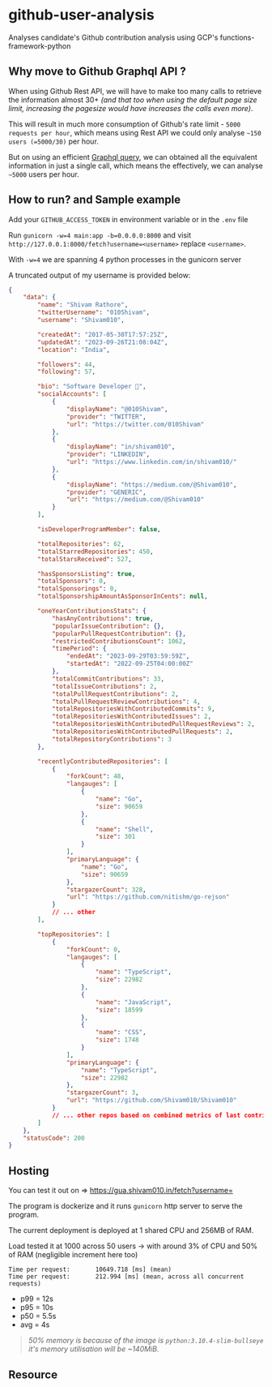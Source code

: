 # github-user-analysis

Analyses candidate's Github contribution analysis using GCP's functions-framework-python

## Why move to Github Graphql API ?

When using Github Rest API, we will have to make too many calls to retrieve the information almost 30+ _(and that too when using the default page size limit, increasing the pagesize would have increases the calls even more)_.

This will result in much more consumption of Github's rate limit - `5000 requests per hour`, which means using Rest API we could only analyse `~150 users (=5000/30)` per hour.

But on using an efficient [Graphql query](./query.gql), we can obtained all the equivalent information in just a single call, which means the effectively, we can analyse `~5000` users per hour.

## How to run? and Sample example

Add your `GITHUB_ACCESS_TOKEN` in environment variable or in the `.env` file

Run `gunicorn -w=4 main:app -b=0.0.0.0:8000` and visit `http://127.0.0.1:8000/fetch?username=<username>` replace `<username>`.

With `-w=4` we are spanning 4 python processes in the gunicorn server

A truncated output of my username is provided below:

```json
{
	"data": {
		"name": "Shivam Rathore",
		"twitterUsername": "010Shivam",
		"username": "Shivam010",

		"createdAt": "2017-05-30T17:57:25Z",
		"updatedAt": "2023-09-26T21:08:04Z",
		"location": "India",

		"followers": 44,
		"following": 57,

		"bio": "Software Developer 🚀",
		"socialAccounts": [
			{
				"displayName": "@010Shivam",
				"provider": "TWITTER",
				"url": "https://twitter.com/010Shivam"
			},
			{
				"displayName": "in/shivam010",
				"provider": "LINKEDIN",
				"url": "https://www.linkedin.com/in/shivam010/"
			},
			{
				"displayName": "https://medium.com/@Shivam010",
				"provider": "GENERIC",
				"url": "https://medium.com/@Shivam010"
			}
		],

		"isDeveloperProgramMember": false,

		"totalRepositories": 62,
		"totalStarredRepositories": 450,
		"totalStarsReceived": 527,

		"hasSponsorsListing": true,
		"totalSponsors": 0,
		"totalSponsorings": 0,
		"totalSponsorshipAmountAsSponsorInCents": null,

		"oneYearContributionsStats": {
			"hasAnyContributions": true,
			"popularIssueContribution": {},
			"popularPullRequestContribution": {},
			"restrictedContributionsCount": 1062,
			"timePeriod": {
				"endedAt": "2023-09-29T03:59:59Z",
				"startedAt": "2022-09-25T04:00:00Z"
			},
			"totalCommitContributions": 33,
			"totalIssueContributions": 2,
			"totalPullRequestContributions": 2,
			"totalPullRequestReviewContributions": 4,
			"totalRepositoriesWithContributedCommits": 9,
			"totalRepositoriesWithContributedIssues": 2,
			"totalRepositoriesWithContributedPullRequestReviews": 2,
			"totalRepositoriesWithContributedPullRequests": 2,
			"totalRepositoryContributions": 3
		},

		"recentlyContributedRepositories": [
			{
				"forkCount": 48,
				"langauges": [
					{
						"name": "Go",
						"size": 90659
					},
					{
						"name": "Shell",
						"size": 301
					}
				],
				"primaryLanguage": {
					"name": "Go",
					"size": 90659
				},
				"stargazerCount": 328,
				"url": "https://github.com/nitishm/go-rejson"
			}
			// ... other
		],

		"topRepositories": [
			{
				"forkCount": 0,
				"langauges": [
					{
						"name": "TypeScript",
						"size": 22982
					},
					{
						"name": "JavaScript",
						"size": 18599
					},
					{
						"name": "CSS",
						"size": 1748
					}
				],
				"primaryLanguage": {
					"name": "TypeScript",
					"size": 22982
				},
				"stargazerCount": 3,
				"url": "https://github.com/Shivam010/Shivam010"
			}
			// ... other repos based on combined metrics of last contribution made and stars on repo
		]
	},
	"statusCode": 200
}
```

## Hosting
You can test it out on => https://gua.shivam010.in/fetch?username=<username>

The program is dockerize and it runs `gunicorn` http server to serve the program.

The current deployment is deployed at 1 shared CPU and 256MB of RAM.

Load tested it at 1000 across 50 users -> with around 3% of CPU and 50% of RAM (negligible increment here too) <br/>

```
Time per request:       10649.718 [ms] (mean)
Time per request:       212.994 [ms] (mean, across all concurrent requests)
```

- p99 = 12s
- p95 = 10s
- p50 = 5.5s
- avg = 4s

> _50% memory is because of the image is `python:3.10.4-slim-bullseye` it's memory utilisation will be ~140MiB._

## Resource
